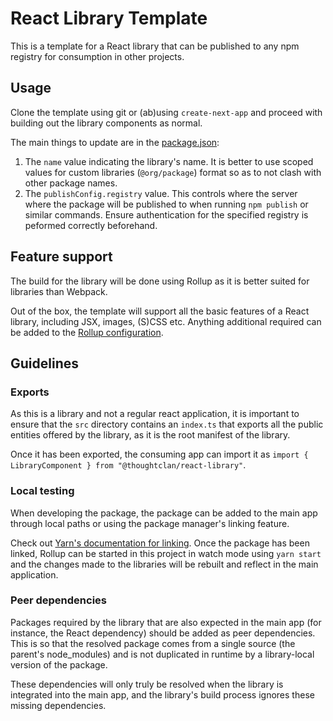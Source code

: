 # React Library Template

This is a template for a React library that can be published to any npm registry for consumption in other projects.

## Usage

Clone the template using git or (ab)using `create-next-app` and proceed with building out the library components as normal.

The main things to update are in the [package.json](./package.json):

1. The `name` value indicating the library's name. It is better to use scoped values for custom libraries (`@org/package`) format so as to not clash with other package names.
2. The `publishConfig.registry` value. This controls where the server where the package will be published to when running
`npm publish` or similar commands. Ensure authentication for the specified registry is peformed correctly beforehand.

## Feature support

The build for the library will be done using Rollup as it is better suited for libraries than Webpack.

Out of the box, the template will support all the basic features of a React library, including JSX, images, (S)CSS etc. Anything additional required can be
added to the [Rollup configuration](./rollup.config.js).

## Guidelines

### Exports

As this is a library and not a regular react application, it is important to ensure that the `src` directory contains an `index.ts` that exports all the public entities offered by the library, as it is the
root manifest of the library.

Once it has been exported, the consuming app can import it as `import { LibraryComponent } from "@thoughtclan/react-library"`.

### Local testing

When developing the package, the package can be added to the main app through local paths or using the package manager's linking feature.

Check out [Yarn's documentation for linking](https://classic.yarnpkg.com/en/docs/cli/link). Once the package has been linked, Rollup can be started in this project in watch mode using `yarn start` and the changes
made to the libraries will be rebuilt and reflect in the main application.

### Peer dependencies

Packages required by the library that are also expected in the main app (for instance, the React dependency) should be added as peer dependencies. This is
so that the resolved package comes from a single source (the parent's node_modules) and is not
duplicated in runtime by a library-local version of the package.

These dependencies will only truly be resolved when the library is integrated into the main app, and the library's build process ignores these missing dependencies.
